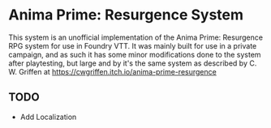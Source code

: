 # Anima Prime: Resurgence System

This system is an unofficial implementation of the Anima Prime: Resurgence RPG system for use in Foundry VTT. It was mainly built for use in a private campaign, and as such it has some minor modifications done to the system after playtesting, but large and by it's the same system as described by C. W. Griffen at https://cwgriffen.itch.io/anima-prime-resurgence

## TODO
- Add Localization
